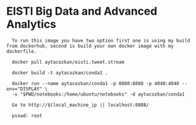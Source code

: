 # EISTI Big Data and Advanced Analytics

      To run this image you have two option first one is using my build from dockerhub, second is build your own docker image with my dockerfile.

      docker pull aytacozkan/eisti.tweet.stream

      docker build -t aytacozkan/conda1 .

      docker run --name aytacozkan/conda1 -p 8080:8888 -p 4040:4040 --env="DISPLAY" \
      -v "$PWD/notebooks:/home/ubuntu/notebooks" -d aytacozkan/conda1

      Go to http://$(local_machine_ip || localhost:8888/

      psswd: root 
